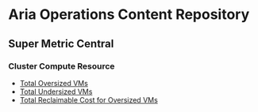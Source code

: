 # Aria Operations Content Repository

## Super Metric Central

### Cluster Compute Resource

- [Total Oversized VMs](https://github.com/thecloudxpert/operations/blob/main/SuperMetrics/ClusterComputeResource/TotalOversizedVMs.json)
- [Total Undersized VMs](https://github.com/thecloudxpert/operations/blob/main/SuperMetrics/ClusterComputeResource/TotalUndersizedVMs.json)
- [Total Reclaimable Cost for Oversized VMs](https://github.com/thecloudxpert/operations/blob/main/SuperMetrics/ClusterComputeResource/TotalReclaimableCostForOversizedVMs.json)
